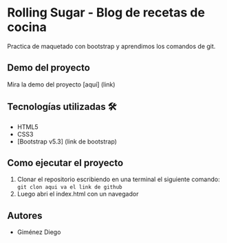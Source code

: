 # Rolling Sugar - Blog de recetas de cocina

Practica de maquetado con bootstrap y aprendimos los comandos de git. 

## Demo del proyecto

Mira la demo del proyecto [aquí] (link)

## Tecnologías utilizadas 🛠️

- HTML5
- CSS3
- [Bootstrap v5.3] (link de bootstrap)

## Como ejecutar el proyecto

1. Clonar el repositorio escribiendo en una terminal el siguiente comando: `git clon aqui va el link de github`
1. Luego abri el index.html con un navegador

## Autores

- Giménez Diego 